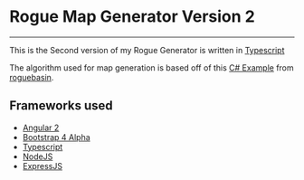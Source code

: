 # Rogue Map Generator Version 2

---

This is the Second version of my Rogue Generator is written in [Typescript](http://www.typescriptlang.org/)

The algorithm used for map generation is based off of this [C# Example](http://www.roguebasin.com/index.php?title=CSharp_Example_of_a_Dungeon-Building_Algorithm) 
from [roguebasin](http://www.roguebasin.com/index.php?title=Main_Page).  

## Frameworks used

- [Angular 2](https://angular.io/)
- [Bootstrap 4 Alpha](http://v4-alpha.getbootstrap.com/)
- [Typescript](http://www.typescriptlang.org/)
- [NodeJS](https://nodejs.org/en/)
- [ExpressJS](http://expressjs.com/)
